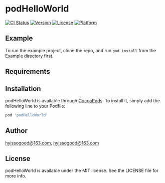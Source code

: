 # podHelloWorld

[![CI Status](https://img.shields.io/travis/hyissogood@163.com/podHelloWorld.svg?style=flat)](https://travis-ci.org/hyissogood@163.com/podHelloWorld)
[![Version](https://img.shields.io/cocoapods/v/podHelloWorld.svg?style=flat)](https://cocoapods.org/pods/podHelloWorld)
[![License](https://img.shields.io/cocoapods/l/podHelloWorld.svg?style=flat)](https://cocoapods.org/pods/podHelloWorld)
[![Platform](https://img.shields.io/cocoapods/p/podHelloWorld.svg?style=flat)](https://cocoapods.org/pods/podHelloWorld)

## Example

To run the example project, clone the repo, and run `pod install` from the Example directory first.

## Requirements

## Installation

podHelloWorld is available through [CocoaPods](https://cocoapods.org). To install
it, simply add the following line to your Podfile:

```ruby
pod 'podHelloWorld'
```

## Author

hyissogood@163.com, hyissogood@163.com

## License

podHelloWorld is available under the MIT license. See the LICENSE file for more info.
